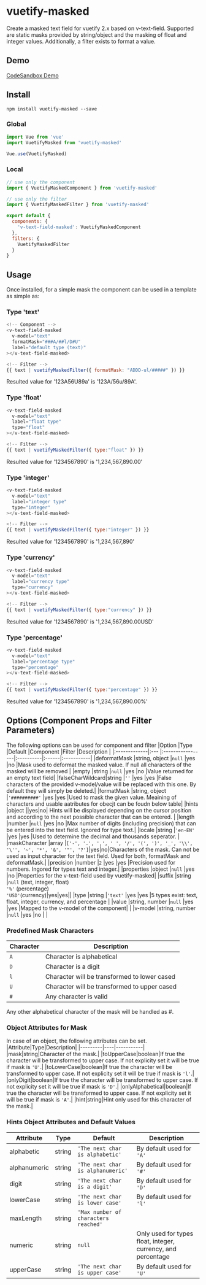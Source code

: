 # vuetify-masked
Create a masked text field for vuetify 2.x based on v-text-field. Supported are static masks provided by string/object and the masking of float and integer values.
Additionally, a filter exists to format a value.

## Demo
[CodeSandbox Demo](https://codesandbox.io/s/vuetify-masked-demo-xq6bx?fontsize=14&hidenavigation=1&theme=dark&view=preview "CodeSandbox Demo")

## Install

```
npm install vuetify-masked --save
```
### Global
```javascript
import Vue from 'vue'
import VuetifyMasked from 'vuetify-masked'

Vue.use(VuetifyMasked)
```

### Local
```javascript
// use only the component
import { VuetifyMaskedComponent } from 'vuetify-masked'

// use only the filter
import { VuetifyMaskedFilter } from 'vuetify-masked'

export default {
  components: {
    'v-text-field-masked': VuetifyMaskedComponent
  },
  filters: {
    VuetifyMaskedFilter
  }
}
```
## Usage
Once installed, for a simple mask the component can be used in a template as simple as:

### Type 'text'
```javascript
<!-- Component -->
<v-text-field-masked
  v-model="text"
  formatMask="###A/##l/D#U"
  label="default type (text)"
></v-text-field-masked>

<!-- Filter -->
{{ text | vuetifyMaskedFilter({ formatMask: "ADDD-ul/#####" }) }}
```
Resulted value for '123A56U89a' is '123A/56u/89A'.

### Type 'float'
```javascript
<v-text-field-masked
  v-model="text"
  label="float type"
  type="float"
></v-text-field-masked>

<!-- Filter -->
{{ text | vuetifyMaskedFilter({ type:"float" }) }}
```
Resulted value for '1234567890' is '1,234,567,890.00'

### Type 'integer'
```javascript
<v-text-field-masked
  v-model="text"
  label="integer type"
  type="integer"
></v-text-field-masked>

<!-- Filter -->
{{ text | vuetifyMaskedFilter({ type:"integer" }) }}
```
Resulted value for '1234567890' is '1,234,567,890'

### Type 'currency'
```javascript
<v-text-field-masked
  v-model="text"
  label="currency type"
  type="currency"
></v-text-field-masked>

<!-- Filter -->
{{ text | vuetifyMaskedFilter({ type:"currency" }) }}
```
Resulted value for '1234567890' is '1,234,567,890.00USD'

### Type 'percentage'
```javascript
<v-text-field-masked
  v-model="text"
  label="percentage type"
  type="percentage"
></v-text-field-masked>

<!-- Filter -->
{{ text | vuetifyMaskedFilter({ type:"percentage" }) }}
```
Resulted value for '1234567890' is '1,234,567,890.00%'

## Options (Component Props and Filter Parameters)
The following options can be used for component and filter
|Option        |Type           |Default           |Component  |Filter |Description |
|:-------------|:---           |:-----------------|:----------|:------|:-----------|
|deformatMask  |string, object |``null``          |yes        |no     |Mask used to deformat the masked value. If null all characters of the masked will be removed |
|empty         |string         |``null``          |yes        |no     |Value returned for an empty text field|
|falseCharWildcard|string      |``''``            |yes        |yes    |False characters of the provided  v-model/value will be replaced with this one. By default they will simply be deleted.|
|formatMask    |string, object |``'##########'``  |yes        |yes    |Used to mask the given value. Meaining of characters and usable aatributes for obecjt can be foudn below table|
|hints         |object         ||yes|no| Hints will be displayed depending on the cursor position and according to the next possible character that can be entered. |
|length        |number         |``null``          |yes        |no     |Max number of digits (including precision) that can be entered into the text field. Ignored for type text.|
|locale        |string         |``'en-EN'``       |yes        |yes    |Used to determine the decimal and thousands seperator. |
|maskCharacter |array          |``['-', '.', ',', ' ', '/', '(', ')', '_', '\\', '\'', '~', '*', '&', '"', '?']``|yes|no|Characters of the mask. Can not be used as input character for the text field. Used for both, formatMask and deformatMask.|
|precision     |number         |``2``             |yes        |yes    |Precision used for numbers. Ingored for types text and integer.|
|properties    |object         |``null``          |yes        |no     |Properties for the v-text-field used by vuetify-masked|
|suffix        |string         |``null`` (text, integer, float)<br/>``'%'`` (percentage)<br/>``'USD'``(currency)|yes|yes||
|type          |string         |``'text'``        |yes        |yes    |5 types exist: text, float, integer, currency, and percentage |
|value         |string, number |``null``          |yes        |yes    |Mapped to the v-model of the component|            |
|v-model       |string, number |``null``          |yes        |no     |            |

### Predefined Mask Characters
|Character|Description|
|---------|-----------|
|``A``|Character is alphabetical|
|``D``|Character is a digit|
|``l``|Character will be transformed to lower cased|
|``U``|Character will be transformed to upper cased|
|``#``|Any character is valid|

Any other alphabetical character of the mask will be handled as #.

### Object Attributes for Mask
In case of an object, the following attributes can be set.
|Attribute|Type|Description|
|---------|----|-----------|
|mask|string|Character of the mask.|
|toUpperCase|boolean|If true the character will be transformed to upper case. If not explicity set it will be true if mask is ``'U'``.|
|toLowerCase|boolean|If true the character will be transformed to upper case. If not explicity set it will be true if mask is ``'l'``.|
|onlyDigit|boolean|If true the character will be transformed to upper case. If not explicity set it will be true if mask is ``'D'``.|
|onlyAlphabetical|boolean|If true the character will be transformed to upper case. If not explicity set it will be true if mask is ``'A'``.|
|hint|string|Hint only used for this character of the mask.|

### Hints Object Attributes and Default Values
|Attribute   |Type  |Default|Description|
|------------|------|-------|-----------|
|alphabetic  |string|``'The next char is alphabetic'``|By default used for ``'A'``|
|alphanumeric|string|``'The next char is alphanumeric'``|By default used for ``'#'``
|digit       |string|``'The next char is a digit'``|By default used for ``'D'``|
|lowerCase   |string|``'The next char is lower case'``|By default used for ``'l'``|
|maxLength   |string|``'Max number of characters reached'``||
|numeric     |string|``null``|Only used for types float, integer, currency, and percentage|
|upperCase   |string|``'The next char is upper case'``|By default used for ``'U'``|
